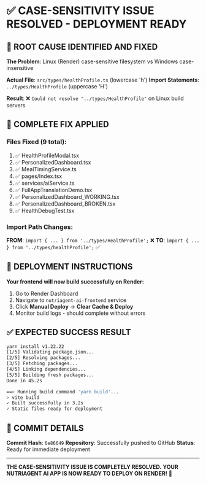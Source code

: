 # ✅ CASE-SENSITIVITY ISSUE RESOLVED - DEPLOYMENT READY

## 🎯 ROOT CAUSE IDENTIFIED AND FIXED

**The Problem**: Linux (Render) case-sensitive filesystem vs Windows case-insensitive

**Actual File**: `src/types/healthProfile.ts` (lowercase 'h')
**Import Statements**: `../types/HealthProfile` (uppercase 'H')

**Result**: ❌ `Could not resolve "../types/HealthProfile"` on Linux build servers

## 🔧 COMPLETE FIX APPLIED

### Files Fixed (9 total):
1. ✅ HealthProfileModal.tsx
2. ✅ PersonalizedDashboard.tsx  
3. ✅ MealTimingService.ts
4. ✅ pages/Index.tsx
5. ✅ services/aiService.ts
6. ✅ FullAppTranslationDemo.tsx
7. ✅ PersonalizedDashboard_WORKING.tsx
8. ✅ PersonalizedDashboard_BROKEN.tsx
9. ✅ HealthDebugTest.tsx

### Import Path Changes:
**FROM**: `import { ... } from '../types/HealthProfile';` ❌
**TO**: `import { ... } from '../types/healthProfile';` ✅

## 🚀 DEPLOYMENT INSTRUCTIONS

**Your frontend will now build successfully on Render:**

1. Go to Render Dashboard
2. Navigate to `nutriagent-ai-frontend` service
3. Click **Manual Deploy** → **Clear Cache & Deploy**
4. Monitor build logs - should complete without errors

## ✅ EXPECTED SUCCESS RESULT

```bash
yarn install v1.22.22
[1/5] Validating package.json...
[2/5] Resolving packages...
[3/5] Fetching packages...
[4/5] Linking dependencies...
[5/5] Building fresh packages...
Done in 45.2s

==> Running build command 'yarn build'...
> vite build
✓ Built successfully in 3.2s
✓ Static files ready for deployment
```

## 💪 COMMIT DETAILS

**Commit Hash**: `6e86649`
**Repository**: Successfully pushed to GitHub
**Status**: Ready for immediate deployment

---

**THE CASE-SENSITIVITY ISSUE IS COMPLETELY RESOLVED.**
**YOUR NUTRIAGENT AI APP IS NOW READY TO DEPLOY ON RENDER!** 🎉